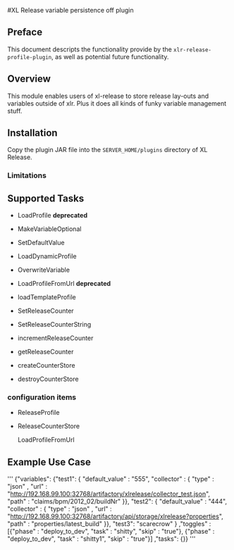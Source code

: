 #XL Release variable persistence off plugin

## Preface
This document descripts the functionality provide by the `xlr-release-profile-plugin`, as well as potential future functionality.

## Overview
This module enables users of xl-release to store release lay-outs and variables outside of xlr.
Plus it does all kinds of funky variable management stuff.

## Installation


Copy the plugin JAR file into the `SERVER_HOME/plugins` directory of XL Release.

### Limitations

## Supported Tasks

* LoadProfile **deprecated**
* MakeVariableOptional
* SetDefaultValue
* LoadDynamicProfile
* OverwriteVariable
* LoadProfileFromUrl **deprecated**
* loadTemplateProfile

* SetReleaseCounter
* SetReleaseCounterString
* incrementReleaseCounter
* getReleaseCounter
* createCounterStore
* destroyCounterStore


### configuration items
* ReleaseProfile
* ReleaseCounterStore


    LoadProfileFromUrl

    <type type="rel.releaseCounterTask" extends="rel.ProfileTask" virtual="true">
        <property name="counterStore" default="default" label="name of the counter Store" kind="string" required="true"
                  category="input"/>
        <property name="iconLocation" default="rel/profile.png" hidden="true"/>
        <property name="scriptLocation" default="rel/ReleaseCounter.py" category="input" hidden="true"/>
    </type>

    <type type="rel.SetReleaseCounter" extends="rel.releaseCounterTask"
          description="set a counter tied to this release">
        <property name="counterValue" label="value of the counter to set" kind="integer" required="true"
                  category="input"/>
        <property name="taskAction" label="what to do when we get to the script" kind="string" required="true"
                  default="set" hidden="true" category="input"/>
        <property name="counterName" label="name of the counter" kind="string" required="true" category="input"/>
    </type>

    <type type="rel.SetReleaseCounterString" extends="rel.releaseCounterTask"
          description="set a counter tied to this release but as string">
        <property name="counterValue" label="value of the counter to set" kind="string" required="true"
                  category="input"/>
        <property name="taskAction" label="what to do when we get to the script" kind="string" required="true"
                  default="setString" hidden="true" category="input"/>
        <property name="counterName" label="name of the counter" kind="string" required="true" category="input"/>
    </type>

    <type type="rel.incrementReleaseCounter" extends="rel.releaseCounterTask"
          description="get the release counter and increment it before returning">
        <property name="outputVariable" label="name of the variable" kind="string" required="true" category="output"/>
        <property name="counterName" label="name of the counter" kind="string" required="true" category="input"/>
        <property name="taskAction" label="what to do when we get to the script" kind="string" required="true"
                  default="increment" hidden="true" category="input"/>
    </type>

    <type type="rel.getReleaseCounter" extends="rel.releaseCounterTask"
          description="get the release counter and increment it before returning">
        <property name="outputVariable" label="name of the variable" kind="string" required="true" category="output"/>
        <property name="counterName" label="name of the counter" kind="string" required="true" category="input"/>
        <property name="taskAction" label="what to do when we get to the script" kind="string" required="true"
                  default="get" hidden="true" category="input"/>
    </type>

    <type type="rel.createCounterStore" extends="rel.releaseCounterTask" description="Create a fresh new counter store">
        <property name="taskAction" label="what to do when we get to the script" kind="string" required="true"
                  default="createStore" hidden="true" category="input"/>
    </type>
    <type type="rel.destroyCounterStore" extends="rel.releaseCounterTask" description="Destroy a counter store">
        <property name="taskAction" label="what to do when we get to the script" kind="string" required="true"
                  default="destroyStore" hidden="true" category="input"/>
    </type>

    <type type="rel.ReleaseCounterStore" extends="xlrelease.Configuration">
        <property name="counterStorage" default="{}" kind="string"/>
        <property name="modTime" label="time last modification" kind="string"/>
    </type>

    <!-- self tagging releases -->
    <type type="rel.setReleaseTag" extends="rel.ProfileTask">
        <property name="tag" required="true" label="tag to ad to the release" kind="string" category="input"/>
    </type>
    <type type="rel.loadTemplateProfile" extends="rel.ProfileTask">
        <property name="scriptLocation" default="rel/LoadTemplateProfile.py" category="input" hidden="true"/>
        <property name="profile_url" kind="string" required="false" hidden="false" category="input"/>
        <property name="profile" label="inline profile to load" required="false" category="input" size="large"/>
    </type>


## Example Use Case


'''
{"variables":
    {"test1": { "default_value" : "555",
                "collector" : { "type" : "json" ,
                                "url" : "http://192.168.99.100:32768/artifactory/xlrelease/collector_test.json",
                                "path" : "claims/bpm/2012_02/buildNr" }},
     "test2": { "default_value" : "444",
                "collector" : { "type" : "json" ,
                                "url" : "http://192.168.99.100:32768/artifactory/api/storage/xlrelease?properties",
                                "path" : "properties/latest_build" }},
     "test3": "scarecrow" }
     ,"toggles" :
      [{"phase" : "deploy_to_dev", "task" : "shitty", "skip" : "true"},
       {"phase" : "deploy_to_dev", "task" : "shitty1", "skip" : "true"}]
     ,"tasks": {}}
'''
